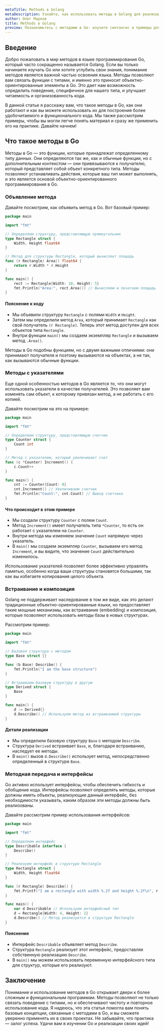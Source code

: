 ```yaml
---
metaTitle: Methods в Golang
metaDescription: Узнайте, как использовать методы в Golang для реализации поведения структур- разбор синтаксиса и примеры кода для начинающих
author: Олег Марков
title: Methods в Golang
preview: Познакомьтесь с методами в Go- изучите синтаксис и примеры для эффективного использования поведения структур в вашем коде
---
```


## Введение

Добро пожаловать в мир методов в языке программирования Go, который часто сокращенно называется Golang. Если вы только начинаете изучать Go или хотите углубить свои знания, понимание методов является важной частью освоения языка. Методы позволяют вам связать функции с типами, и именно это приносит объектно-ориентированные элементы в Go. Это дает нам возможность определить поведение, специфичное для нашего типа, и улучшает читаемость и организованность кода.

В данной статье я расскажу вам, что такое методы в Go, как они работают и как вы можете использовать их для построения более удобочитаемого и функционального кода. Мы также рассмотрим примеры, чтобы вы могли легче понять материал и сразу же применить его на практике. Давайте начнем!

## Что такое методы в Go

Методы в Go — это функции, которые принадлежат определенному типу данных. Они определяются так же, как и обычные функции, но с дополнительным контекстом — они привязываются к получателю, который представляет собой объект конкретного типа. Методы позволяют устанавливать действия, которые ваш тип может выполнять, и это является основой объектно-ориентированного программирования в Go.

### Объявление метода

Давайте посмотрим, как объявить метод в Go. Вот базовый пример:

```go
package main

import "fmt"

// Определяем структуру, представляющую прямоугольник
type Rectangle struct {
    Width, Height float64
}

// Метод для структуры Rectangle, который вычисляет площадь
func (r Rectangle) Area() float64 {
    return r.Width * r.Height
}

func main() {
    rect := Rectangle{Width: 10, Height: 5}
    fmt.Println("Area:", rect.Area()) // Вычисляем и печатаем площадь
}
```

#### Пояснение к коду

- Мы объявили структуру `Rectangle` с полями `Width` и `Height`.
- Затем мы определили метод `Area`, который принимает `Rectangle` как свой получатель `(r Rectangle)`. Теперь этот метод доступен для всех объектов типа `Rectangle`.
- Внутри функции `main()` мы создаем экземпляр `Rectangle` и вызываем метод `.Area()`.

Методы в Go подобны функциям, но с двумя важными отличиями: они принимают получателя и поэтому вызываются на объектах, а не так, как вызываются обычные функции. 

### Методы с указателями

Еще одной особенностью методов в Go является то, что они могут использовать указатели в качестве получателей. Это позволяет вам изменять сам объект, к которому привязан метод, а не работать с его копией.

Давайте посмотрим на это на примере:

```go
package main

import "fmt"

// Определяем структуру, представляющую счетчик
type Counter struct {
    Count int
}

// Метод с указателем, который увеличивает счет
func (c *Counter) Increment() {
    c.Count++
}

func main() {
    cnt := Counter{Count: 0}
    cnt.Increment() // Увеличиваем счетчик
    fmt.Println("Count:", cnt.Count) // Вывод счетчика
}
```

#### Что происходит в этом примере

- Мы создали структуру `Counter` с полем `Count`.
- Метод `Increment()` имеет получатель типа `*Counter`, то есть он работает с указателем на `Counter`.
- Внутри метода мы изменяем значение `Count` напрямую через указатель.
- В `main()` мы создаем экземпляр `Counter`, вызываем его метод `Increment`, и вы видите, что значение `Count` действительно изменилось.

Использование указателей позволяет более эффективно управлять памятью, особенно когда ваши структуры становятся большими, так как вы избегаете копирования целого объекта.

### Встраивание и композиция

Golang не поддерживает наследование в том же виде, как это делают традиционные объектно-ориентированные языки, но предоставляет такие мощные механизмы, как встраивание (embedding) и композиция, которые позволяют использовать методы базы в новых структурах.

Рассмотрим пример:

```go
package main

import "fmt"

// Базовая структура с методом
type Base struct {}

func (b Base) Describe() {
    fmt.Println("I am the base structure")
}

// Встраиваем базовую структуру в другую
type Derived struct {
    Base
}

func main() {
    d := Derived{}
    d.Describe() // Используем метод из встраиваемой структуры
}
```

#### Детали реализации

- Мы определили базовую структуру `Base` с методом `Describe`.
- Структура `Derived` встраивает `Base`, и, благодаря встраиванию, наследует ее методы.
- В `main()` вызов `d.Describe()` использует метод, непосредственно определенный в структуре `Base`.

### Методная передача и интерфейсы

Go активно использует интерфейсы, чтобы обеспечить гибкость и обобщение кода. Интерфейсы позволяют определять методы, которые должны иметь объекты, реализующие данный интерфейс, без необходимости указывать, каким образом эти методы должны быть реализованы.

Давайте рассмотрим пример использования интерфейсов:

```go
package main

import "fmt"

// Определяем интерфейс
type Describable interface {
    Describe()
}

// Реализуем интерфейс в структуре Rectangle
type Rectangle struct {
    Width, Height float64
}

func (r Rectangle) Describe() {
    fmt.Printf("I am a rectangle with width %.2f and height %.2f\n", r.Width, r.Height)
}

func main() {
    var d Describable // Используем интерфейсный тип
    d = Rectangle{Width: 4, Height: 2}
    d.Describe() // Метод реализуется в структуре Rectangle
}
```

#### Пояснение

- Интерфейс `Describable` объявляет метод `Describe`.
- Структура `Rectangle` реализует этот интерфейс, предоставляя собственную реализацию `Describe`.
- В `main()` мы можем использовать переменную интерфейсного типа для структур, которые его реализуют.

## Заключение

Понимание и использование методов в Go открывает двери к более сложным и функциональным программам. Методы позволяют не только связать поведение с типами, но и обеспечивают чистоту и повторное использование кода. Я надеюсь, что эта статья помогла вам понять базовые концепции, связанные с методами в Go, и вы сможете уверенно применять их в своих проектах. Не забывайте, что практика — залог успеха. Удачи вам в изучении Go и реализации своих идей!